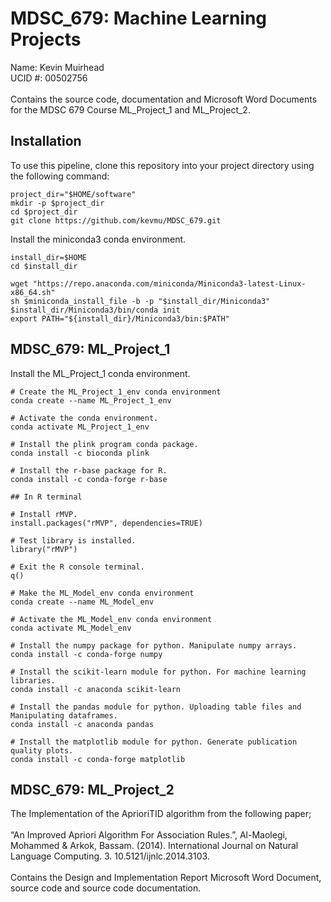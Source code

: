 # MDSC_679: Machine Learning Projects

Name: Kevin Muirhead
<br>
UCID #: 00502756
<br>
<br>
Contains the source code, documentation and Microsoft Word Documents for the MDSC 679 Course ML_Project_1 and ML_Project_2.

## Installation

To use this pipeline, clone this repository into your project directory using the following command:

```
project_dir="$HOME/software"
mkdir -p $project_dir
cd $project_dir
git clone https://github.com/kevmu/MDSC_679.git
```
Install the miniconda3 conda environment.

```
install_dir=$HOME
cd $install_dir

wget "https://repo.anaconda.com/miniconda/Miniconda3-latest-Linux-x86_64.sh"
sh $miniconda_install_file -b -p "$install_dir/Miniconda3"
$install_dir/Miniconda3/bin/conda init
export PATH="${install_dir}/Miniconda3/bin:$PATH"

```

## MDSC_679: ML_Project_1

Install the ML_Project_1 conda environment.

```
# Create the ML_Project_1_env conda environment
conda create --name ML_Project_1_env

# Activate the conda environment.
conda activate ML_Project_1_env

# Install the plink program conda package.
conda install -c bioconda plink

# Install the r-base package for R.
conda install -c conda-forge r-base

## In R terminal

# Install rMVP.
install.packages("rMVP", dependencies=TRUE)

# Test library is installed.
library("rMVP")

# Exit the R console terminal.
q()

# Make the ML_Model_env conda environment
conda create --name ML_Model_env

# Activate the ML_Model_env conda environment
conda activate ML_Model_env

# Install the numpy package for python. Manipulate numpy arrays.
conda install -c conda-forge numpy

# Install the scikit-learn module for python. For machine learning libraries.
conda install -c anaconda scikit-learn

# Install the pandas module for python. Uploading table files and Manipulating dataframes.
conda install -c anaconda pandas

# Install the matplotlib module for python. Generate publication quality plots.
conda install -c conda-forge matplotlib

```

## MDSC_679: ML_Project_2

The Implementation of the AprioriTID algorithm from the following paper;
<br>
<br>
“An Improved Apriori Algorithm For Association Rules.”, Al-Maolegi, Mohammed & Arkok, Bassam. (2014). International Journal on Natural Language Computing. 3. 10.5121/ijnlc.2014.3103.
<br>
<br>
Contains the Design and Implementation Report Microsoft Word Document, source code and source code documentation.
